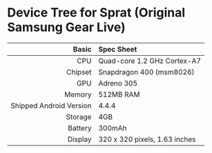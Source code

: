 Device Tree for Sprat (Original Samsung Gear Live)
===========================================

Basic   | Spec Sheet
-------:|:-------------------------
CPU     | Quad-core 1.2 GHz Cortex-A7
Chipset | Snapdragon 400 (msm8026)
GPU     | Adreno 305
Memory  | 512MB RAM
Shipped Android Version | 4.4.4
Storage | 4GB
Battery | 300mAh
Display | 320 x 320 pixels, 1.63 inches
